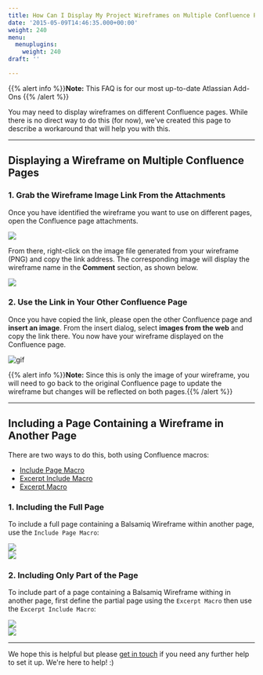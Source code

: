 ```yaml
---
title: How Can I Display My Project Wireframes on Multiple Confluence Pages?
date: '2015-05-09T14:46:35.000+00:00'
weight: 240
menu:
  menuplugins:
    weight: 240
draft: ''

---
```


{{% alert info %}}**Note:** This FAQ is for our most up-to-date Atlassian Add-Ons {{% /alert %}}

You may need to display wireframes on different Confluence pages. While there is no direct way to do this (for now), we've created this page to describe a workaround that will help you with this.

* * *

## Displaying a Wireframe on Multiple Confluence Pages

### 1. Grab the Wireframe Image Link From the Attachments

Once you have identified the wireframe you want to use on different pages, open the Confluence page attachments.

![](//media.balsamiq.com/img/support/prodfaqs/attachments.png)

From there, right-click on the image file generated from your wireframe (PNG) and copy the link address. The corresponding image will display the wireframe name in the **Comment** section, as shown below.

![](//media.balsamiq.com/img/support/prodfaqs/link-address.png)

### 2. Use the Link in Your Other Confluence Page

Once you have copied the link, please open the other Confluence page and **insert an image**. From the insert dialog, select **images from the web** and copy the link there. You now have your wireframe displayed on the Confluence page.

![gif](//media.balsamiq.com/img/support/prodfaqs/link-image.png)

{{% alert info %}}**Note:** Since this is only the image of your wireframe, you will need to go back to the original Confluence page to update the wireframe but changes will be reflected on both pages.{{% /alert %}}

* * *

## Including a Page Containing a Wireframe in Another Page

There are two ways to do this, both using Confluence macros:  

* [Include Page Macro](https://confluence.atlassian.com/doc/include-page-macro-139514.html)  
* [Excerpt Include Macro](https://confluence.atlassian.com/doc/excerpt-include-macro-148067.html)  
* [Excerpt Macro](https://confluence.atlassian.com/doc/excerpt-macro-148062.html)

### 1. Including the Full Page

To include a full page containing a Balsamiq Wireframe within another page, use the `Include Page Macro`:

![](//media.balsamiq.com/img/support/prodfaqs/include-page-macro.png)  
![](//media.balsamiq.com/img/support/prodfaqs/full-page-include.png)

### 2. Including Only Part of the Page

To include part of a page containing a Balsamiq Wireframe withing in another page, first define the partial page using the `Excerpt Macro` then use the `Excerpt Include Macro`:

![](//media.balsamiq.com/img/support/prodfaqs/excerpt-include-macro.png)  
![](//media.balsamiq.com/img/support/prodfaqs/partial-include.png)

***

We hope this is helpful but please [get in touch](https://balsamiq.com/company/contact/#/t/m4c) if you need any further help to set it up. We're here to help! :)
